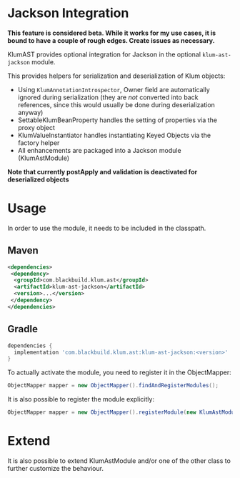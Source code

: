 Jackson Integration
===================

__This feature is considered beta. While it works for my use cases, it is bound to have a couple of rough edges. Create issues as necessary.__

KlumAST provides optional integration for Jackson in the optional `klum-ast-jackson` module.

This provides helpers for serialization and deserialization of Klum objects:

- Using `KlumAnnotationIntrospector`, Owner field are automatically ignored during serialization (they are _not_ converted into back references, since this would usually be done during deserialization anyway)
- SettableKlumBeanProperty handles the setting of properties via the proxy object
- KlumValueInstantiator handles instantiating Keyed Objects via the factory helper
- All enhancements are packaged into a Jackson module (KlumAstModule)

__Note that currently postApply and validation is deactivated for deserialized objects__

# Usage

In order to use the module, it needs to be included in the classpath.

## Maven
```xml
<dependencies>
 <dependency>
  <groupId>com.blackbuild.klum.ast</groupId>
  <artifactId>klum-ast-jackson</artifactId>
  <version>...</version>
 </dependency>
</dependencies>
```

## Gradle

```groovy
dependencies {
  implementation 'com.blackbuild.klum.ast:klum-ast-jackson:<version>'
}
```

To actually activate the module, you need to register it in the ObjectMapper:

```java
ObjectMapper mapper = new ObjectMapper().findAndRegisterModules();
```

It is also possible to register the module explicitly:

```java
ObjectMapper mapper = new ObjectMapper().registerModule(new KlumAstModule());
```

# Extend

It is also possible to extend KlumAstModule and/or one of the other class to further customize the behaviour.

